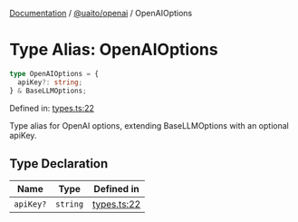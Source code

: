 [Documentation](README.md) / [@uaito/openai](@uaito.openai.md) / OpenAIOptions

# Type Alias: OpenAIOptions

```ts
type OpenAIOptions = {
  apiKey?: string;
} & BaseLLMOptions;
```

Defined in: [types.ts:22](https://github.com/elribonazo/uaito/blob/63be92eff75b0d6fe00fb8f304e5bed8a21e4135/packages/openai/src/types.ts#L22)

Type alias for OpenAI options, extending BaseLLMOptions with an optional apiKey.

## Type Declaration

| Name | Type | Defined in |
| ------ | ------ | ------ |
| `apiKey?` | `string` | [types.ts:22](https://github.com/elribonazo/uaito/blob/63be92eff75b0d6fe00fb8f304e5bed8a21e4135/packages/openai/src/types.ts#L22) |
